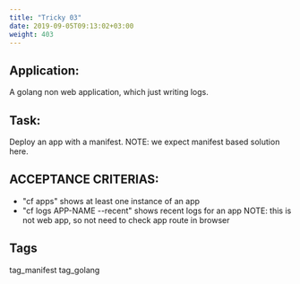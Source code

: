 ```yaml
---
title: "Tricky 03"
date: 2019-09-05T09:13:02+03:00
weight: 403
---
```


## Application:
A golang non web application, which just writing logs.

## Task:
Deploy an app with a manifest.
NOTE: we expect manifest based solution here.

## ACCEPTANCE CRITERIAS:
- "cf apps" shows at least one instance of an app
- "cf logs APP-NAME --recent" shows recent logs for an app
NOTE: this is not web app, so not need to check app route in browser

## Tags
tag_manifest tag_golang

